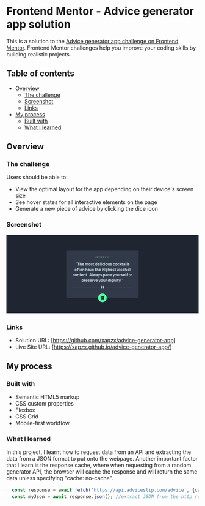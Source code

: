 # Frontend Mentor - Advice generator app solution

This is a solution to the [Advice generator app challenge on Frontend Mentor](https://www.frontendmentor.io/challenges/advice-generator-app-QdUG-13db). Frontend Mentor challenges help you improve your coding skills by building realistic projects.

## Table of contents

- [Overview](#overview)
  - [The challenge](#the-challenge)
  - [Screenshot](#screenshot)
  - [Links](#links)
- [My process](#my-process)
  - [Built with](#built-with)
  - [What I learned](#what-i-learned)

## Overview

### The challenge

Users should be able to:

- View the optimal layout for the app depending on their device's screen size
- See hover states for all interactive elements on the page
- Generate a new piece of advice by clicking the dice icon

### Screenshot

![](./screenshot/screenshot.png)

### Links

- Solution URL: [https://github.com/xapzx/advice-generator-app]
- Live Site URL: [https://xapzx.github.io/advice-generator-app/]

## My process

### Built with

- Semantic HTML5 markup
- CSS custom properties
- Flexbox
- CSS Grid
- Mobile-first workflow

### What I learned
In this project, I learnt how to request data from an API and extracting the data from a JSON format to put onto the webpage. Another important factor that I learn is the response cache, where when requesting from a random generator API, the browser will cache the response and will return the same data unless specifying "cache: no-cache".


```js
  const response = await fetch('https://api.adviceslip.com/advice', {cache: "no-cache"});
  const myJson = await response.json(); //extract JSON from the http response
```
